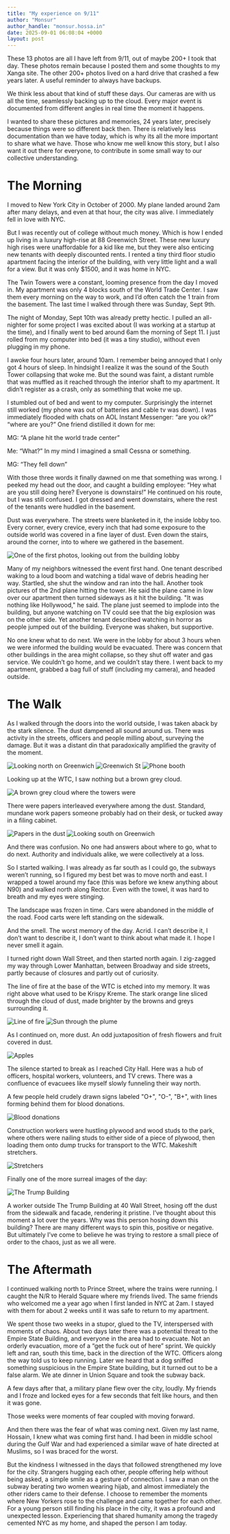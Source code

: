 ```yaml
---
title: "My experience on 9/11"
author: "Monsur"
author_handle: "monsur.hossa.in"
date: 2025-09-01 06:08:04 +0000
layout: post
---
```


These 13 photos are all I have left from 9/11, out of maybe 200+ I took that day. These photos remain because I posted them and some thoughts to my Xanga site. The other 200+ photos lived on a hard drive that crashed a few years later. A useful reminder to always have backups.

We think less about that kind of stuff these days. Our cameras are with us all the time, seamlessly backing up to the cloud. Every major event is documented from different angles in real time the moment it happens.

I wanted to share these pictures and memories, 24 years later, precisely because things were so different back then. There is relatively less documentation than we have today, which is why its all the more important to share what we have. Those who know me well know this story, but I also want it out there for everyone, to contribute in some small way to our collective understanding.

# The Morning

I moved to New York City in October of 2000. My plane landed around 2am after many delays, and even at that hour, the city was alive. I immediately fell in love with NYC.

But I was recently out of college without much money. Which is how I ended up living in a luxury high-rise at 88 Greenwich Street. These new luxury high rises were unaffordable for a kid like me, but they were also enticing new tenants with deeply discounted rents. I rented a tiny third floor studio apartment facing the interior of the building, with very little light and a wall for a view. But it was only $1500, and it was home in NYC.

The Twin Towers were a constant, looming presence from the day I moved in. My apartment was only 4 blocks south of the World Trade Center. I saw them every morning on the way to work, and I’d often catch the 1 train from the basement. The last time I walked through there was Sunday, Sept 9th.

The night of Monday, Sept 10th was already pretty hectic. I pulled an all-nighter for some project I was excited about (I was working at a startup at the time), and I finally went to bed around 6am the morning of Sept 11. I just rolled from my computer into bed (it was a tiny studio), without even plugging in my phone.

I awoke four hours later, around 10am. I remember being annoyed that I only got 4 hours of sleep. In hindsight I realize it was the sound of the South Tower collapsing that woke me. But the sound was faint, a distant rumble that was muffled as it reached through the interior shaft to my apartment. It didn’t register as a crash, only as something that woke me up.

I stumbled out of bed and went to my computer. Surprisingly the internet still worked (my phone was out of batteries and cable tv was down). I was immediately flooded with chats on AOL Instant Messenger: “are you ok?” “where are you?” One friend distilled it down for me:

MG: “A plane hit the world trade center”

Me: “What?” In my mind I imagined a small Cessna or something.

MG: “They fell down”

With those three words it finally dawned on me that something was wrong. I peeked my head out the door, and caught a building employee: “Hey what are you still doing here? Everyone is downstairs!” He continued on his route, but I was still confused. I got dressed and went downstairs, where the rest of the tenants were huddled in the basement.

Dust was everywhere. The streets were blanketed in it, the inside lobby too. Every corner, every crevice, every inch that had some exposure to the outside world was covered in a fine layer of dust. Even down the stairs, around the corner, into to where we gathered in the basement.

![One of the first photos, looking out from the building lobby](/images/911/m3069.jpg "One of the first photos, looking out from the building lobby")

Many of my neighbors witnessed the event first hand. One tenant described waking to a loud boom and watching a tidal wave of debris heading her way. Startled, she shut the window and ran into the hall. Another took pictures of the 2nd plane hitting the tower. He said the plane came in low over our apartment then turned sideways as it hit the building. "It was nothing like Hollywood," he said. The plane just seemed to implode into the building, but anyone watching on TV could see that the big explosion was on the other side. Yet another tenant described watching in horror as people jumped out of the building. Everyone was shaken, but supportive.

No one knew what to do next. We were in the lobby for about 3 hours when we were informed the building would be evacuated. There was concern that other buildings in the area might collapse, so they shut off water and gas service. We couldn’t go home, and we couldn’t stay there. I went back to my apartment, grabbed a bag full of stuff (including my camera), and headed outside.

# The Walk

As I walked through the doors into the world outside, I was taken aback by the stark silence. The dust dampened all sound around us. There was activity in the streets, officers and people milling about, surveying the damage. But it was a distant din that paradoxically amplified the gravity of the moment.

![Looking north on Greenwich](/images/911/m3071.jpg "Looking north on Greenwich")
![Greenwich St](/images/911/m3070.jpg "Greenwich St")
![Phone booth](/images/911/m3075.jpg "Phone booth")

Looking up at the WTC, I saw nothing but a brown grey cloud.

![A brown grey cloud where the towers were](/images/911/m3072.jpg "A brown grey cloud where the towers were")

There were papers interleaved everywhere among the dust. Standard, mundane work papers someone probably had on their desk, or tucked away in a filing cabinet.

![Papers in the dust](/images/911/m3073.jpg "Papers in the dust")
![Looking south on Greenwich](/images/911/m3074.jpg "Looking south on Greenwich")

And there was confusion. No one had answers about where to go, what to do next. Authority and individuals alike, we were collectively at a loss.

So I started walking. I was already as far south as I could go, the subways weren’t running, so I figured my best bet was to move north and east. I wrapped a towel around my face (this was before we knew anything about N90) and walked north along Rector. Even with the towel, it was hard to breath and my eyes were stinging.

The landscape was frozen in time. Cars were abandoned in the middle of the road. Food carts were left standing on the sidewalk.

And the smell. The worst memory of the day. Acrid. I can’t describe it, I don’t want to describe it, I don’t want to think about what made it. I hope I never smell it again.

I turned right down Wall Street, and then started north again. I zig-zagged my way through Lower Manhattan, between Broadway and side streets, partly because of closures and partly out of curiosity.

The line of fire at the base of the WTC is etched into my memory. It was right above what used to be Krispy Kreme. The stark orange line sliced through the cloud of dust, made brighter by the browns and greys surrounding it.

![Line of fire](/images/911/m3077.jpg "Line of fire")
![Sun through the plume](/images/911/m3079.jpg "Sun through the plume")

As I continued on, more dust. An odd juxtaposition of fresh flowers and fruit covered in dust.

![Apples](/images/911/m3078.jpg "Apples")

The silence started to break as I reached City Hall. Here was a hub of officers, hospital workers, volunteers, and TV crews. There was a confluence of evacuees like myself slowly funneling their way north.

A few people held crudely drawn signs labeled "O+", "O-", "B+", with lines forming behind them for blood donations.

![Blood donations](/images/911/m3080.jpg "Blood donations")

Construction workers were hustling plywood and wood studs to the park, where others were nailing studs to either side of a piece of plywood, then loading them onto dump trucks for transport to the WTC. Makeshift stretchers.

![Stretchers](/images/911/m3081.jpg "Stretchers")

Finally one of the more surreal images of the day:

![The Trump Building](/images/911/m3076.jpg "The Trump Building")

A worker outside The Trump Building at 40 Wall Street, hosing off the dust from the sidewalk and facade, rendering it pristine. I’ve thought about this moment a lot over the years. Why was this person hosing down this building? There are many different ways to spin this, positive or negative. But ultimately I’ve come to believe he was trying to restore a small piece of order to the chaos, just as we all were.

# The Aftermath

I continued walking north to Prince Street, where the trains were running. I caught the N/R to Herald Square where my friends lived. The same friends who welcomed me a year ago when I first landed in NYC at 2am. I stayed with them for about 2 weeks until it was safe to return to my apartment.

We spent those two weeks in a stupor, glued to the TV, interspersed with moments of chaos. About two days later there was a potential threat to the Empire State Building, and everyone in the area had to evacuate. Not an orderly evacuation, more of a “get the fuck out of here” sprint. We quickly left and ran, south this time, back in the direction of the WTC. Officers along the way told us to keep running. Later we heard that a dog sniffed something suspicious in the Empire State building, but it turned out to be a false alarm. We ate dinner in Union Square and took the subway back.

A few days after that, a military plane flew over the city, loudly. My friends and I froze and locked eyes for a few seconds that felt like hours, and then it was gone.

Those weeks were moments of fear coupled with moving forward.

And then there was the fear of what was coming next. Given my last name, Hossain, I knew what was coming first hand. I had been in middle school during the Gulf War and had experienced a similar wave of hate directed at Muslims, so I was braced for the worst.

But the kindness I witnessed in the days that followed strengthened my love for the city. Strangers hugging each other, people offering help without being asked, a simple smile as a gesture of connection. I saw a man on the subway berating two women wearing hijab, and almost immediately the other riders came to their defense. I choose to remember the moments where New Yorkers rose to the challenge and came together for each other. For a young person still finding his place in the city, it was a profound and unexpected lesson. Experiencing that shared humanity among the tragedy cemented NYC as my home, and shaped the person I am today.
